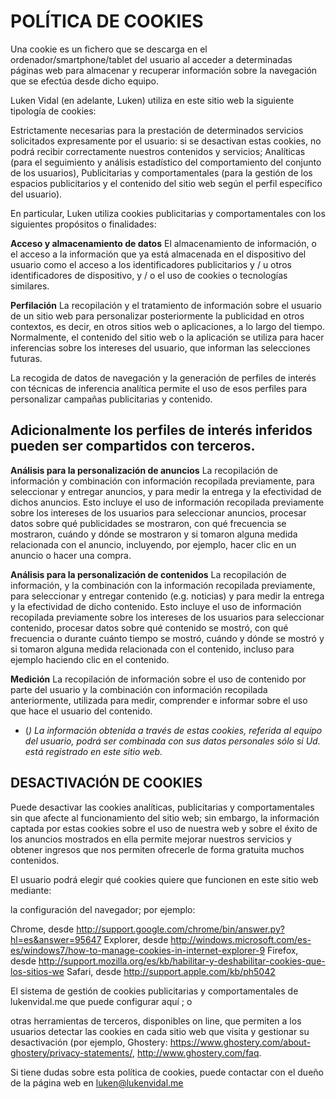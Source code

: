 # POLÍTICA DE COOKIES
Una cookie es un fichero que se descarga en el ordenador/smartphone/tablet del usuario al acceder a determinadas páginas web para almacenar y recuperar información sobre la navegación que se efectúa desde dicho equipo.

Luken Vidal (en adelante, Luken) utiliza en este sitio web la siguiente tipología de cookies:

Estrictamente necesarias para la prestación de determinados servicios solicitados expresamente por el usuario: si se desactivan estas cookies, no podrá recibir correctamente nuestros contenidos y servicios;
Analíticas (para el seguimiento y análisis estadístico del comportamiento del conjunto de los usuarios),
Publicitarias y comportamentales (para la gestión de los espacios publicitarios y el contenido del sitio web según el perfil específico del usuario).

En particular, Luken utiliza cookies publicitarias y comportamentales con los siguientes propósitos o finalidades:

**Acceso y almacenamiento de datos**
El almacenamiento de información, o el acceso a la información que ya está almacenada en el dispositivo del usuario como el acceso a los identificadores publicitarios y / u otros identificadores de dispositivo, y / o el uso de cookies o tecnologías similares.

**Perfilación**
La recopilación y el tratamiento de información sobre el usuario de un sitio web para personalizar posteriormente la publicidad en otros contextos, es decir, en otros sitios web o aplicaciones, a lo largo del tiempo. Normalmente, el contenido del sitio web o la aplicación se utiliza para hacer inferencias sobre los intereses del usuario, que informan las selecciones futuras.

La recogida de datos de navegación y la generación de perfiles de interés con técnicas de inferencia analítica permite el uso de esos perfiles para personalizar campañas publicitarias y contenido.

## Adicionalmente los perfiles de interés inferidos pueden ser compartidos con terceros.

**Análisis para la personalización de anuncios**
La recopilación de información y combinación con información recopilada previamente, para seleccionar y entregar anuncios, y para medir la entrega y la efectividad de dichos anuncios. Esto incluye el uso de información recopilada previamente sobre los intereses de los usuarios para seleccionar anuncios, procesar datos sobre qué publicidades se mostraron, con qué frecuencia se mostraron, cuándo y dónde se mostraron y si tomaron alguna medida relacionada con el anuncio, incluyendo, por ejemplo, hacer clic en un anuncio o hacer una compra.

**Análisis para la personalización de contenidos**
La recopilación de información, y la combinación con la información recopilada previamente, para seleccionar y entregar contenido (e.g. noticias) y para medir la entrega y la efectividad de dicho contenido. Esto incluye el uso de información recopilada previamente sobre los intereses de los usuarios para seleccionar contenido, procesar datos sobre qué contenido se mostró, con qué frecuencia o durante cuánto tiempo se mostró, cuándo y dónde se mostró y si tomaron alguna medida relacionada con el contenido, incluso para ejemplo haciendo clic en el contenido.

**Medición**
La recopilación de información sobre el uso de contenido por parte del usuario y la combinación con información recopilada anteriormente, utilizada para medir, comprender e informar sobre el uso que hace el usuario del contenido.

* (*) La información obtenida a través de estas cookies, referida al equipo del usuario, podrá ser combinada con sus datos personales sólo si Ud. está registrado en este sitio web.*

## DESACTIVACIÓN DE COOKIES
Puede desactivar las cookies analíticas, publicitarias y comportamentales sin que afecte al funcionamiento del sitio web; sin embargo, la información captada por estas cookies sobre el uso de nuestra web y sobre el éxito de los anuncios mostrados en ella permite mejorar nuestros servicios y obtener ingresos que nos permiten ofrecerle de forma gratuita muchos contenidos.

El usuario podrá elegir qué cookies quiere que funcionen en este sitio web mediante:

la configuración del navegador; por ejemplo:

Chrome, desde http://support.google.com/chrome/bin/answer.py?hl=es&answer=95647
Explorer, desde http://windows.microsoft.com/es-es/windows7/how-to-manage-cookies-in-internet-explorer-9
Firefox, desde http://support.mozilla.org/es/kb/habilitar-y-deshabilitar-cookies-que-los-sitios-we
Safari, desde http://support.apple.com/kb/ph5042


El sistema de gestión de cookies publicitarias y comportamentales de lukenvidal.me que puede configurar aquí ; o


otras herramientas de terceros, disponibles on line, que permiten a los usuarios detectar las cookies en cada sitio web que visita y gestionar su desactivación (por ejemplo, Ghostery: https://www.ghostery.com/about-ghostery/privacy-statements/, http://www.ghostery.com/faq.


Si tiene dudas sobre esta política de cookies, puede contactar con el dueño de la página web en luken@lukenvidal.me
